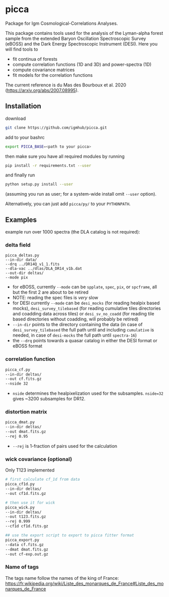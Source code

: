 # picca

Package for Igm Cosmological-Correlations Analyses.

This package contains tools used for the analysis of the Lyman-alpha forest sample from the extended Baryon Oscillation Spectroscopic Survey (eBOSS) and the Dark Energy Spectroscopic Instrument (DESI). Here you will find tools to 

- fit continua of forests
- compute correlation functions (1D and 3D) and power-spectra (1D) 
- compute covariance matrices
- fit models for the correlation functions

The current reference is du Mas des Bourboux et al. 2020 (https://arxiv.org/abs/2007.08995).

## Installation

download
```bash
git clone https://github.com/igmhub/picca.git
```

add to your bashrc
```bash
export PICCA_BASE=<path to your picca>
```

then make sure you have all required modules by running
```bash
pip install -r requirements.txt --user
```

and finally run
```bash
python setup.py install --user
```
(assuming you run as user; for a system-wide install omit `--user` option).

Alternatively, you can just add `picca/py/` to your `PYTHONPATH`.

## Examples

example run over 1000 spectra (the DLA catalog is not required):

### delta field

```
picca_deltas.py
--in-dir data/
--drq ../DR14Q_v1_1.fits
--dla-vac ../dlas/DLA_DR14_v1b.dat
--out-dir deltas/
--mode pix
```

*   for eBOSS, currently `--mode` can be  `spplate`, `spec`, `pix`, or `spcframe`, all but the first 2 are about to be retired
*   NOTE: reading the spec files is *very* slow
*   for DESI currently `--mode` can be `desi_mocks` (for reading healpix based mocks), `desi_survey_tilebased` (for reading cumulative tiles directories and coadding data across tiles) or `desi_sv_no_coadd` (for reading tile based directories without coadding, will probably be retired)
*   `--in-dir` points to the directory containing the data (in case of `desi_survey_tilebased` the full path until and including `cumulative` is needed, in case of `desi-mocks` the full path until `spectra-16`)
*   the `--drq` points towards a quasar catalog in either the DESI format or eBOSS format

### correlation function

```bash
picca_cf.py
--in-dir deltas/
--out cf.fits.gz
--nside 32
```
*   `nside` determines the healpixelization used for the subsamples. `nside=32` gives ~3200 subsamples for DR12.

### distortion matrix

```bash
picca_dmat.py
--in-dir deltas/
--out dmat.fits.gz
--rej 0.95
```

*   `--rej` is 1-fraction of pairs used for the calculation

### wick covariance (optional)

Only T123 implemented

```bash
# first calculate cf_1d from data
picca_cf1d.py
--in-dir deltas/
--out cf1d.fits.gz

# then use it for wick
picca_wick.py
--in-dir deltas/
--out t123.fits.gz
--rej 0.999
--cf1d cf1d.fits.gz

## use the export script to export to picca fitter format
picca_export.py
--data cf.fits.gz
--dmat dmat.fits.gz
--out cf-exp.out.gz
```

### Name of tags

The tags name follow the names of the king of France:<br/>
https://fr.wikipedia.org/wiki/Liste_des_monarques_de_France#Liste_des_monarques_de_France

